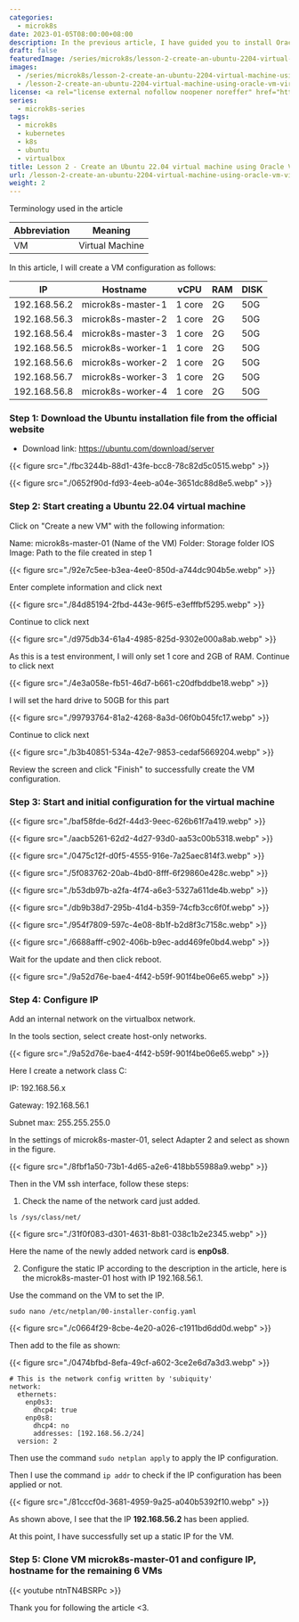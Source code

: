 ```yaml
---
categories:
  - microk8s
date: 2023-01-05T08:00:00+08:00
description: In the previous article, I have guided you to install Oracle VM VirtualBox 7 on ubuntu 22.04, this article I will guide you to create Ubuntu VMs to practice this series
draft: false
featuredImage: /series/microk8s/lesson-2-create-an-ubuntu-2204-virtual-machine-using-oracle-vm-virtualbox-7.webp
images:
  - /series/microk8s/lesson-2-create-an-ubuntu-2204-virtual-machine-using-oracle-vm-virtualbox-7.webp
  - /lesson-2-create-an-ubuntu-2204-virtual-machine-using-oracle-vm-virtualbox-7/images/index.en.png
license: <a rel="license external nofollow noopener noreffer" href="https://creativecommons.org/licenses/by-nc/4.0/" target="_blank">CC BY-NC 4.0</a>
series:
  - microk8s-series
tags:
  - microk8s
  - kubernetes
  - k8s
  - ubuntu
  - virtualbox
title: Lesson 2 - Create an Ubuntu 22.04 virtual machine using Oracle VM VirtualBox 7
url: /lesson-2-create-an-ubuntu-2204-virtual-machine-using-oracle-vm-virtualbox-7
weight: 2
---
```


Terminology used in the article

| Abbreviation | Meaning         |
| ------------ | --------------- |
| VM           | Virtual Machine |

In this article, I will create a VM configuration as follows:

| IP           | Hostname          | vCPU   | RAM | DISK |
| ------------ | ----------------- | ------ | --- | ---- |
| 192.168.56.2 | microk8s-master-1 | 1 core | 2G  | 50G  |
| 192.168.56.3 | microk8s-master-2 | 1 core | 2G  | 50G  |
| 192.168.56.4 | microk8s-master-3 | 1 core | 2G  | 50G  |
| 192.168.56.5 | microk8s-worker-1 | 1 core | 2G  | 50G  |
| 192.168.56.6 | microk8s-worker-2 | 1 core | 2G  | 50G  |
| 192.168.56.7 | microk8s-worker-3 | 1 core | 2G  | 50G  |
| 192.168.56.8 | microk8s-worker-4 | 1 core | 2G  | 50G  |

### Step 1: Download the Ubuntu installation file from the official website

- Download link: https://ubuntu.com/download/server

{{< figure src="./fbc3244b-88d1-43fe-bcc8-78c82d5c0515.webp" >}}

{{< figure src="./0652f90d-fd93-4eeb-a04e-3651dc88d8e5.webp" >}}

### Step 2: Start creating a Ubuntu 22.04 virtual machine

Click on "Create a new VM" with the following information:

Name: microk8s-master-01 (Name of the VM)
Folder: Storage folder
IOS Image: Path to the file created in step 1

{{< figure src="./92e7c5ee-b3ea-4ee0-850d-a744dc904b5e.webp" >}}

Enter complete information and click next

{{< figure src="./84d85194-2fbd-443e-96f5-e3efffbf5295.webp" >}}

Continue to click next

{{< figure src="./d975db34-61a4-4985-825d-9302e000a8ab.webp" >}}

As this is a test environment, I will only set 1 core and 2GB of RAM. Continue to click next

{{< figure src="./4e3a058e-fb51-46d7-b661-c20dfbddbe18.webp" >}}

I will set the hard drive to 50GB for this part

{{< figure src="./99793764-81a2-4268-8a3d-06f0b045fc17.webp" >}}

Continue to click next

{{< figure src="./b3b40851-534a-42e7-9853-cedaf5669204.webp" >}}

Review the screen and click "Finish" to successfully create the VM configuration.

### Step 3: Start and initial configuration for the virtual machine

{{< figure src="./baf58fde-6d2f-44d3-9eec-626b61f7a419.webp" >}}

{{< figure src="./aacb5261-62d2-4d27-93d0-aa53c00b5318.webp" >}}

{{< figure src="./0475c12f-d0f5-4555-916e-7a25aec814f3.webp" >}}

{{< figure src="./5f083762-20ab-4bd0-8fff-6f29860e428c.webp" >}}

{{< figure src="./b53db97b-a2fa-4f74-a6e3-5327a611de4b.webp" >}}

{{< figure src="./db9b38d7-295b-41d4-b359-74cfb3cc6f0f.webp" >}}

{{< figure src="./954f7809-597c-4e08-8b1f-b2d8f3c7158c.webp" >}}

{{< figure src="./6688afff-c902-406b-b9ec-add469fe0bd4.webp" >}}

Wait for the update and then click reboot.

{{< figure src="./9a52d76e-bae4-4f42-b59f-901f4be06e65.webp" >}}

### Step 4: Configure IP

Add an internal network on the virtualbox network.

In the tools section, select create host-only networks.

{{< figure src="./9a52d76e-bae4-4f42-b59f-901f4be06e65.webp" >}}

Here I create a network class C:

IP: 192.168.56.x

Gateway: 192.168.56.1

Subnet max: 255.255.255.0

In the settings of microk8s-master-01, select Adapter 2 and select as shown in the figure.

{{< figure src="./8fbf1a50-73b1-4d65-a2e6-418bb55988a9.webp" >}}

Then in the VM ssh interface, follow these steps:

1. Check the name of the network card just added.

```
ls /sys/class/net/
```

{{< figure src="./31f0f083-d301-4631-8b81-038c1b2e2345.webp" >}}

Here the name of the newly added network card is **enp0s8**.

2. Configure the static IP according to the description in the article, here is the microk8s-master-01 host with IP 192.168.56.1.

Use the command on the VM to set the IP.

```
sudo nano /etc/netplan/00-installer-config.yaml
```

{{< figure src="./c0664f29-8cbe-4e20-a026-c1911bd6dd0d.webp" >}}

Then add to the file as shown:

{{< figure src="./0474bfbd-8efa-49cf-a602-3ce2e6d7a3d3.webp" >}}

```
# This is the network config written by 'subiquity'
network:
  ethernets:
    enp0s3:
      dhcp4: true
    enp0s8:
      dhcp4: no
      addresses: [192.168.56.2/24]
  version: 2
```

Then use the command `sudo netplan apply` to apply the IP configuration.

Then I use the command `ip addr` to check if the IP configuration has been applied or not.

{{< figure src="./81cccf0d-3681-4959-9a25-a040b5392f10.webp" >}}

As shown above, I see that the IP **192.168.56.2** has been applied.

At this point, I have successfully set up a static IP for the VM.

### Step 5: Clone VM microk8s-master-01 and configure IP, hostname for the remaining 6 VMs

{{< youtube ntnTN4BSRPc >}}

Thank you for following the article <3.
